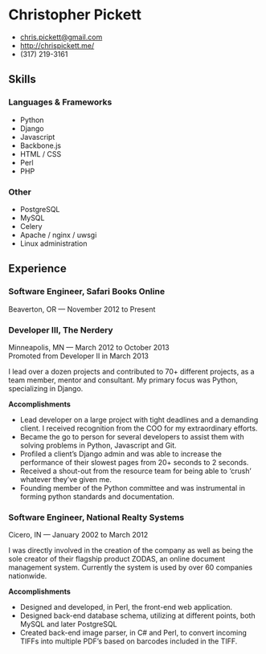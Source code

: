 # Christopher Pickett

 * <chris.pickett@gmail.com>
 * <http://chrispickett.me/>
 * (317) 219-3161

## Skills

### Languages & Frameworks

- Python
- Django
- Javascript
- Backbone.js
- HTML / CSS
- Perl
- PHP

### Other

- PostgreSQL
- MySQL
- Celery
- Apache / nginx / uwsgi
- Linux administration

## Experience

### Software Engineer, Safari Books Online
Beaverton, OR — November 2012 to Present

### Developer III, The Nerdery
Minneapolis, MN — March 2012 to October 2013  
Promoted from Developer II in March 2013

I lead over a dozen projects and contributed to 70+ different projects, as a
team member, mentor and consultant. My primary focus was Python, specializing
in Django.

**Accomplishments**

- Lead developer on a large project with tight deadlines and a demanding
  client. I received recognition from the COO for my extraordinary efforts.
- Became the go to person for several developers to assist them with solving
  problems in Python, Javascript and Git.
- Profiled a client’s Django admin and was able to increase the performance of
  their slowest pages from 20+ seconds to 2 seconds.
- Received a shout-out from the resource team for being able to ‘crush’
  whatever they’ve given me.
- Founding member of the Python committee and was instrumental in forming
  python standards and documentation.

### Software Engineer, National Realty Systems
Cicero, IN — January 2002 to March 2012

I was directly involved in the creation of the company as well as being the
sole creator of their flagship product ZODAS, an online document management
system. Currently the system is used by over 60 companies nationwide.

**Accomplishments**

- Designed and developed, in Perl, the front-end web application.
- Designed back-end database schema, utilizing at different points, both MySQL
  and later PostgreSQL
- Created back-end image parser, in C# and Perl, to convert incoming TIFFs into
  multiple PDFʼs based on barcodes included in the TIFF.
